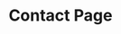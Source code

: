 ---
title: Contact Page
description: this is the contact page
layout: contact

bannerh1: Contact Us
---